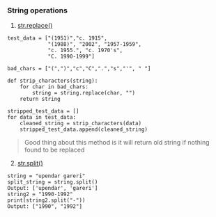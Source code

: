 ### String operations

1. [str.replace()](https://docs.python.org/3/library/stdtypes.html#str.replace)

```
test_data = ["(1951)","c. 1915",
             "(1988)", "2002", "1957-1959",
             "c. 1955.", "c. 1970's", 
             "C. 1990-1999"]

bad_chars = ["(",")","c","C",".","s","'", " "]

def strip_characters(string):
    for char in bad_chars:
        string = string.replace(char, "")
    return string

stripped_test_data = []
for data in test_data:
    cleaned_string = strip_characters(data)
    stripped_test_data.append(cleaned_string)
```
> Good thing about this method is it will return old string if nothing found to be replaced

2. [str.split()](https://docs.python.org/3/library/stdtypes.html#str.split)
```
string = "upendar gareri"
split_string = string.split()
Output: ['upendar', 'gareri']
string2 = "1990-1992"
print(string2.split("-"))
Output: ["1990", "1992"]
```
